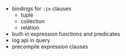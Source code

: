 
- bindings for `:in` clauses
  - tuple
  - collection
  - relation
- built-in expression functions and predicates
- log api in query
- precompile expression clauses
